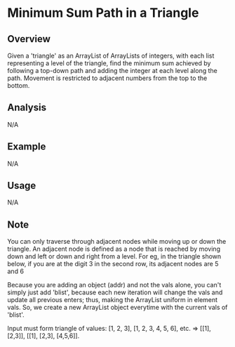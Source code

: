# Minimum Sum Path in a Triangle

Overview
---
Given a 'triangle' as an ArrayList of ArrayLists of integers, with each list 
representing a level of the triangle, find the minimum sum achieved by 
following a top-down path and adding the integer at each level along 
the path. Movement is restricted to adjacent numbers from the top to 
the bottom.

Analysis
---
N/A

Example
---
N/A

Usage
---
N/A

Note
---

You can only traverse through adjacent nodes while moving up or down the 
triangle. An adjacent node is defined as a node that is reached by 
moving down and left or down and right from a level. For eg, in 
the triangle shown below, if you are at the digit 3 in the 
second row, its adjacent nodes are 5 and 6


Because you are adding an object (addr) and not the vals alone, you can't 
simply just add 'blist', because each new iteration will change the vals 
and update all previous enters; thus, making the ArrayList uniform in 
element vals. So, we create a new ArrayList object everytime with the 
current vals of 'blist'.

Input must form triangle of values: [1, 2, 3], [1, 2, 3, 4, 5, 6], etc.
=> [[1], [2,3]], [[1], [2,3], [4,5,6]].
